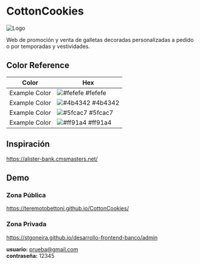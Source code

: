 # CottonCookies
![Logo](https://i.postimg.cc/KzZM0JDY/Logo-Cooton-Cookies.png)

Web de promoción y venta de galletas decoradas personalizadas a pedido o por temporadas y vestividades.

## Color Reference

| Color             | Hex                                                                |
| ----------------- | ------------------------------------------------------------------ |
| Example Color | ![#fefefe](https://via.placeholder.com/10/0a192f?text=+) #fefefe |
| Example Color | ![#4b4342](https://via.placeholder.com/10/f8f8f8?text=+) #4b4342 |
| Example Color | ![#5fcac7](https://via.placeholder.com/10/00b48a?text=+) #5fcac7 |
| Example Color | ![#ff91a4](https://via.placeholder.com/10/00b48a?text=+) #ff91a4 |

## Inspiración 

https://alister-bank.cmsmasters.net/ 


## Demo

### Zona Pública
https://teremotobettoni.github.io/CottonCookies/


### Zona Privada
https://stgoneira.github.io/desarrollo-frontend-banco/admin  

**usuario:** prueba@gmail.com  
**contraseña:** 12345 

